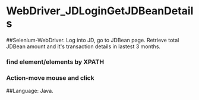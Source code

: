 # WebDriver_JDLoginGetJDBeanDetails
##Selenium-WebDriver. Log into JD, go to JDBean page. Retrieve total JDBean amount and it's transaction details in lastest 3 months.
### find element/elements by XPATH
### Action-move mouse and click
##Language: Java.
